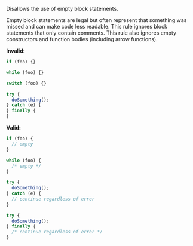 Disallows the use of empty block statements.

Empty block statements are legal but often represent that something was missed
and can make code less readable. This rule ignores block statements that only
contain comments. This rule also ignores empty constructors and function bodies
(including arrow functions).

**Invalid:**

```typescript
if (foo) {}

while (foo) {}

switch (foo) {}

try {
  doSomething();
} catch (e) {
} finally {
}
```

**Valid:**

```typescript
if (foo) {
  // empty
}

while (foo) {
  /* empty */
}

try {
  doSomething();
} catch (e) {
  // continue regardless of error
}

try {
  doSomething();
} finally {
  /* continue regardless of error */
}
```
